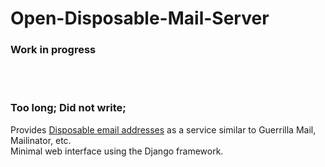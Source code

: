 # Open-Disposable-Mail-Server

### Work in progress

<br><br>
### Too long; Did not write;
Provides [Disposable email addresses](https://en.wikipedia.org/wiki/Disposable_email_address) as a service similar to Guerrilla Mail, Mailinator, etc.<br>
Minimal web interface using the Django framework.